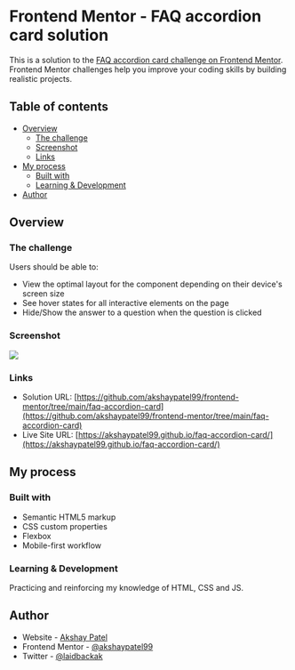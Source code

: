# Frontend Mentor - FAQ accordion card solution

This is a solution to the [FAQ accordion card challenge on Frontend Mentor](https://www.frontendmentor.io/challenges/faq-accordion-card-XlyjD0Oam). Frontend Mentor challenges help you improve your coding skills by building realistic projects.

## Table of contents

- [Overview](#overview)
  - [The challenge](#the-challenge)
  - [Screenshot](#screenshot)
  - [Links](#links)
- [My process](#my-process)
  - [Built with](#built-with)
  - [Learning & Development](#learning-&-development)
- [Author](#author)

## Overview

### The challenge

Users should be able to:

- View the optimal layout for the component depending on their device's screen size
- See hover states for all interactive elements on the page
- Hide/Show the answer to a question when the question is clicked

### Screenshot

![](./screenshot.jpg)

### Links

- Solution URL: [https://github.com/akshaypatel99/frontend-mentor/tree/main/faq-accordion-card](https://github.com/akshaypatel99/frontend-mentor/tree/main/faq-accordion-card)
- Live Site URL: [https://akshaypatel99.github.io/faq-accordion-card/](https://akshaypatel99.github.io/faq-accordion-card/)

## My process

### Built with

- Semantic HTML5 markup
- CSS custom properties
- Flexbox
- Mobile-first workflow

### Learning & Development

Practicing and reinforcing my knowledge of HTML, CSS and JS.

## Author

- Website - [Akshay Patel](https://www.akshaypatel.dev)
- Frontend Mentor - [@akshaypatel99](https://www.frontendmentor.io/profile/akshaypatel99)
- Twitter - [@laidbackak](https://www.twitter.com/laidbackak)
